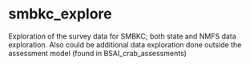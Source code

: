 # smbkc_explore
Exploration of the survey data for SMBKC; both state and NMFS data exploration. Also could be additional data exploration done outside the assessment model (found in BSAI_crab_assessments)
